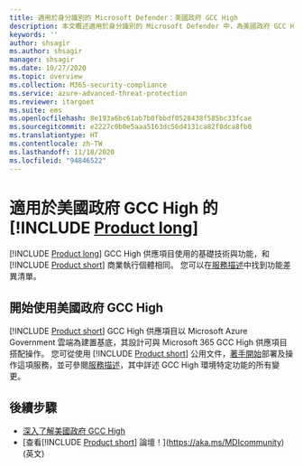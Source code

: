 ```yaml
---
title: 適用於身分識別的 Microsoft Defender：美國政府 GCC High
description: 本文概述適用於身分識別的 Microsoft Defender 中，為美國政府 GCC High 所提供的供應項目。
keywords: ''
author: shsagir
ms.author: shsagir
manager: shsagir
ms.date: 10/27/2020
ms.topic: overview
ms.collection: M365-security-compliance
ms.service: azure-advanced-threat-protection
ms.reviewer: itargoet
ms.suite: ems
ms.openlocfilehash: 8e193a6bc61ab7b0fbbdf0528438f585bc33fcae
ms.sourcegitcommit: e2227c0b0e5aaa5163dc56d4131ca82f8dca8fb0
ms.translationtype: HT
ms.contentlocale: zh-TW
ms.lasthandoff: 11/18/2020
ms.locfileid: "94846522"
---
```

# <a name="product-long-for-us-government-gcc-high"></a>適用於美國政府 GCC High 的 [!INCLUDE [Product long](includes/product-long.md)]

[!INCLUDE [Product long](includes/product-long.md)] GCC High 供應項目使用的基礎技術與功能，和 [!INCLUDE [Product short](includes/product-short.md)] 商業執行個體相同。 您可以在[服務描述](/enterprise-mobility-security/solutions/ems-azure-atp-govt-service-description)中找到功能差異清單。

## <a name="get-started-with-us-government-gcc-high"></a>開始使用美國政府 GCC High

[!INCLUDE [Product short](includes/product-short.md)] GCC High 供應項目以 Microsoft Azure Government 雲端為建置基底，其設計可與 Microsoft 365 GCC High 供應項目搭配操作。 您可從使用 [!INCLUDE [Product short](includes/product-short.md)] 公用文件，[著手開始](install-step1.md)部署及操作這項服務，並可參閱[服務描述](/enterprise-mobility-security/solutions/ems-azure-atp-govt-service-description)，其中詳述 GCC High 環境特定功能的所有變更。  

## <a name="next-steps"></a>後續步驟

- [深入了解美國政府 GCC High](/enterprise-mobility-security/solutions/ems-azure-atp-govt-service-description)
- [查看[!INCLUDE [Product short](includes/product-short.md)] 論壇！](https://aka.ms/MDIcommunity)\(英文\)
